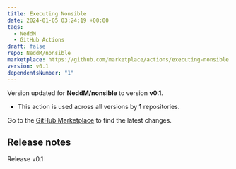 ```yaml
---
title: Executing Nonsible
date: 2024-01-05 03:24:19 +00:00
tags:
  - NeddM
  - GitHub Actions
draft: false
repo: NeddM/nonsible
marketplace: https://github.com/marketplace/actions/executing-nonsible
version: v0.1
dependentsNumber: "1"
---
```



Version updated for **NeddM/nonsible** to version **v0.1**.
- This action is used across all versions by **1** repositories.

Go to the [GitHub Marketplace](https://github.com/marketplace/actions/executing-nonsible) to find the latest changes.

## Release notes

Release v0.1
